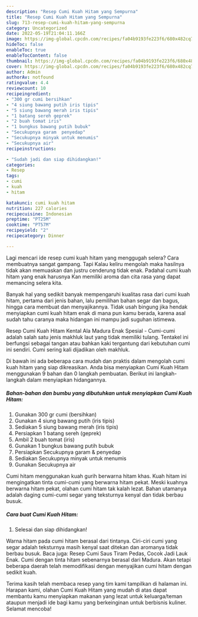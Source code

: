 ```yaml
---
description: "Resep Cumi Kuah Hitam yang Sempurna"
title: "Resep Cumi Kuah Hitam yang Sempurna"
slug: 713-resep-cumi-kuah-hitam-yang-sempurna
category: Uncategorized
date: 2022-05-19T21:04:11.166Z
image: https://img-global.cpcdn.com/recipes/fa04b9193fe223f6/680x482cq70/cumi-kuah-hitam-foto-resep-utama.jpg
hideToc: false
enableToc: true
enableTocContent: false
thumbnail: https://img-global.cpcdn.com/recipes/fa04b9193fe223f6/680x482cq70/cumi-kuah-hitam-foto-resep-utama.jpg
cover: https://img-global.cpcdn.com/recipes/fa04b9193fe223f6/680x482cq70/cumi-kuah-hitam-foto-resep-utama.jpg
author: Admin
authorAv: notfound
ratingvalue: 4.4
reviewcount: 10
recipeingredient:
- "300 gr cumi bersihkan"
- "4 siung bawang putih iris tipis"
- "5 siung bawang merah iris tipis"
- "1 batang sereh geprek"
- "2 buah tomat iris"
- "1 bungkus bawang putih bubuk"
- "Secukupnya garam  penyedap"
- "Secukupnya minyak untuk menumis"
- "Secukupnya air"
recipeinstructions:

- "Sudah jadi dan siap dihidangkan!"
categories:
- Resep
tags:
- cumi
- kuah
- hitam

katakunci: cumi kuah hitam 
nutrition: 227 calories
recipecuisine: Indonesian
preptime: "PT25M"
cooktime: "PT57M"
recipeyield: "2"
recipecategory: Dinner

---
```



Lagi mencari ide resep cumi kuah hitam yang menggugah selera? Cara membuatnya sangat gampang. Tapi Kalau keliru mengolah maka hasilnya tidak akan memuaskan dan justru cenderung tidak enak. Padahal cumi kuah hitam yang enak harusnya Kan memiliki aroma dan cita rasa yang dapat memancing selera kita.


Banyak hal yang sedikit banyak mempengaruhi kualitas rasa dari cumi kuah hitam, pertama dari jenis bahan, lalu pemilihan bahan segar dan bagus, hingga cara membuat dan menyajikannya. Tidak usah bingung jika hendak menyiapkan cumi kuah hitam enak di mana pun kamu berada, karena asal sudah tahu caranya maka hidangan ini mampu jadi suguhan istimewa.

Resep Cumi Kuah Hitam Kental Ala Madura Enak Spesial - Cumi-cumi adalah salah satu jenis makhluk laut yang tidak memiliki tulang. Tentakel ini berfungsi sebagai tangan atau bahkan kaki tergantung dari kebutuhan cumi ini sendiri. Cumi sering kali dijadikan oleh makhluk.


Di bawah ini ada beberapa cara mudah dan praktis dalam mengolah cumi kuah hitam yang siap dikreasikan. Anda bisa menyiapkan Cumi Kuah Hitam menggunakan 9 bahan dan 0 langkah pembuatan. Berikut ini langkah-langkah dalam menyiapkan hidangannya.

<!--inarticleads1-->

##### Bahan-bahan dan bumbu yang dibutuhkan untuk menyiapkan Cumi Kuah Hitam:

1. Gunakan 300 gr cumi (bersihkan)
1. Gunakan 4 siung bawang putih (iris tipis)
1. Sediakan 5 siung bawang merah (iris tipis)
1. Persiapkan 1 batang sereh (geprek)
1. Ambil 2 buah tomat (iris)
1. Gunakan 1 bungkus bawang putih bubuk
1. Persiapkan Secukupnya garam &amp; penyedap
1. Sediakan Secukupnya minyak untuk menumis
1. Gunakan Secukupnya air


Cumi hitam menggunakan kuah gurih berwarna hitam khas. Kuah hitam ini mengingatkan tinta cumi-cumi yang berwarna hitam pekat. Meski kuahnya berwarna hitam pekat, olahan cumi hitam tak kalah lezat. Bahan utamanya adalah daging cumi-cumi segar yang teksturnya kenyal dan tidak berbau busuk. 

<!--inarticleads2-->

##### Cara buat Cumi Kuah Hitam:


1. Selesai dan siap dihidangkan!

Warna hitam pada cumi hitam berasal dari tintanya. Ciri-ciri cumi yang segar adalah teksturnya masih kenyal saat ditekan dan aromanya tidak berbau busuk. Baca juga: Resep Cumi Saus Tiram Pedas, Cocok Jadi Lauk Enak. Cumi dengan tinta hitam sebenarnya berasal dari Madura. Akan tetapi beberapa daerah telah memodifikasi dengan menyajikan cumi hitam dengan sedikit kuah. 

Terima kasih telah membaca resep yang tim kami tampilkan di halaman ini. Harapan kami, olahan Cumi Kuah Hitam yang mudah di atas dapat membantu kamu menyiapkan makanan yang lezat untuk keluarga/teman ataupun menjadi ide bagi kamu yang berkeinginan untuk berbisnis kuliner. Selamat mencoba!
